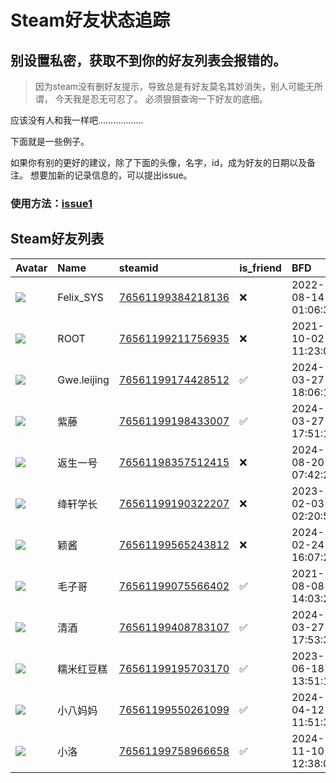 # Steam好友状态追踪
## 别设置私密，获取不到你的好友列表会报错的。

> 因为steam没有删好友提示，导致总是有好友莫名其妙消失，别人可能无所谓，
> 今天我是忍无可忍了。 必须狠狠查询一下好友的底细。

应该没有人和我一样吧………………

下面就是一些例子。

如果你有别的更好的建议，除了下面的头像，名字，id，成为好友的日期以及备注。 想要加新的记录信息的，可以提出issue。

### 使用方法：[issue1](https://github.com/systemannounce/SteamFriends/issues/1)

## Steam好友列表

| Avatar                                                                            | Name        | steamid                                                                     | is_friend   | BFD                 | Remark   |
|:----------------------------------------------------------------------------------|:------------|:----------------------------------------------------------------------------|:------------|:--------------------|:---------|
| ![](https://avatars.steamstatic.com/d41abd4be0b3769e1919802da758591a11639b13.jpg) | Felix_SYS   | [76561199384218136](https://steamcommunity.com/profiles/76561199384218136/) | ❌           | 2022-08-14 01:06:38 |          |
| ![](https://avatars.steamstatic.com/ef15d4fa577672454e11c4dc5fbfa9fc71722ede.jpg) | ROOT        | [76561199211756935](https://steamcommunity.com/profiles/76561199211756935/) | ❌           | 2021-10-02 11:23:03 |          |
| ![](https://avatars.steamstatic.com/7cb8993b57e50267daad5d6c8727181050d9d3ed.jpg) | Gwe.leijing | [76561199174428512](https://steamcommunity.com/profiles/76561199174428512/) | ✅           | 2024-03-27 18:06:14 |          |
| ![](https://avatars.steamstatic.com/3a52aab1a3a9428a4daaaed216b19f9ab7e5b6b0.jpg) | 紫藤          | [76561199198433007](https://steamcommunity.com/profiles/76561199198433007/) | ✅           | 2024-03-27 17:51:17 |          |
| ![](https://avatars.steamstatic.com/1eb8d095cf5340aacb647cb5869f4a57cf41e8be.jpg) | 返生一号        | [76561198357512415](https://steamcommunity.com/profiles/76561198357512415/) | ❌           | 2024-08-20 07:42:26 |          |
| ![](https://avatars.steamstatic.com/9811ea081dd1a21f41059b096335a7f4c80a873d.jpg) | 绛轩学长        | [76561199190322207](https://steamcommunity.com/profiles/76561199190322207/) | ❌           | 2023-02-03 02:20:55 |          |
| ![](https://avatars.steamstatic.com/0de595f366f874f88ff394261453bc906d15aef7.jpg) | 颖酱          | [76561199565243812](https://steamcommunity.com/profiles/76561199565243812/) | ❌           | 2024-02-24 16:07:21 |          |
| ![](https://avatars.steamstatic.com/b522c1e239fbdb18a2028a7848d5f2a544a7a12e.jpg) | 毛子哥         | [76561199075566402](https://steamcommunity.com/profiles/76561199075566402/) | ✅           | 2021-08-08 14:03:20 |          |
| ![](https://avatars.steamstatic.com/a14c92ffa5d700ccc926a1a7fd34a3da208bf39e.jpg) | 清酒          | [76561199408783107](https://steamcommunity.com/profiles/76561199408783107/) | ✅           | 2024-03-27 17:53:32 |          |
| ![](https://avatars.steamstatic.com/ff8118264c64d1891df5fbae9ec147dd15dc3890.jpg) | 糯米红豆糕       | [76561199195703170](https://steamcommunity.com/profiles/76561199195703170/) | ✅           | 2023-06-18 13:51:10 |          |
| ![](https://avatars.steamstatic.com/fef49e7fa7e1997310d705b2a6158ff8dc1cdfeb.jpg) | 小八妈妈        | [76561199550261099](https://steamcommunity.com/profiles/76561199550261099/) | ✅           | 2024-04-12 11:51:37 |          |
| ![](https://avatars.steamstatic.com/65cd336672cc124d652463132ff3d9fed4b3fbde.jpg) | 小洛          | [76561199758966658](https://steamcommunity.com/profiles/76561199758966658/) | ✅           | 2024-11-10 12:38:06 |          |